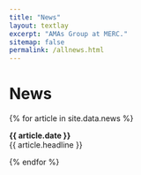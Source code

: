 ```yaml
---
title: "News"
layout: textlay
excerpt: "AMAs Group at MERC."
sitemap: false
permalink: /allnews.html
---
```


# News

{% for article in site.data.news %}
    <div class="news-item">
        <p><strong>{{ article.date }}</strong><br> {{ article.headline }}</p>
    </div>
{% endfor %}
